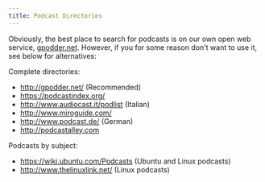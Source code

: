 ```yaml
---
title: Podcast Directories
---
```


Obviously, the best place to search for podcasts is on our own open web service, [gpodder.net](http://gpodder.net/). However, if you for some reason don't want to use it, see below for alternatives:

Complete directories:
* http://gpodder.net/ (Recommended)
* https://podcastindex.org/
* http://www.audiocast.it/podlist (Italian)
* http://www.miroguide.com/
* http://www.podcast.de/ (German)
* http://podcastalley.com

Podcasts by subject:
* https://wiki.ubuntu.com/Podcasts (Ubuntu and Linux podcasts)
* http://www.thelinuxlink.net/ (Linux podcasts)
